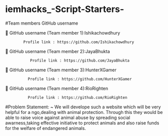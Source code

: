 # iemhacks_-Script-Starters-
#Team members GitHub username 


	GitHub username (Team member 1):Ishikachowdhury

            Profile link : https://github.com/Ishikachowdhury
            

	GitHub username (Team member 2):JayaBhukta
               
               Profile link : https://github.com/JayaBhukta
               
               
	GitHub username (Team member 3):HunterXGamer
       
              Profile link : https://github.com/HunterXGamer
              

	GitHub username (Team member 4):RioRighten
             
              Profile link : https://github.com/RioRighten

#Problem Statement:
~ We will develope such a website which will be very helpful for a ngo,dealing with animal protection.
Through this they would be able to raise voice against animal abuse by spreading social awarness,taking
effective initiative to protect animals and also raise funds for the welfare of endangered animals.
